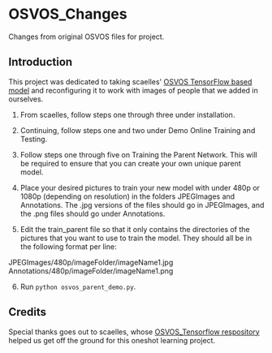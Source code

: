 # OSVOS_Changes
Changes from original OSVOS files for project.

## Introduction
This project was dedicated to taking scaelles' [OSVOS TensorFlow based model](https://github.com/scaelles/OSVOS-TensorFlow) and reconfiguring it to work with images of people that we added in ourselves.

1. From scaelles, follow steps one through three under installation.

2. Continuing, follow steps one and two under Demo Online Training and Testing.

3. Follow steps one through five on Training the Parent Network. This will be required to ensure that you can create your own unique parent model.

4. Place your desired pictures to train your new model with under 480p or 1080p (depending on resolution) in the folders JPEGImages and Annotations. The .jpg versions of the files should go in JPEGImages, and the .png files should go under Annotations.

5. Edit the train_parent file so that it only contains the directories of the pictures that you want to use to train the model. They should all be in the following format per line:

  JPEGImages/480p/imageFolder/imageName1.jpg Annotations/480p/imageFolder/imageName1.png

6. Run ```python osvos_parent_demo.py```.



## Credits

Special thanks goes out to scaelles, whose [OSVOS_Tensorflow respository](https://github.com/scaelles/OSVOS-TensorFlow) helped us get off the ground for this oneshot learning project.

